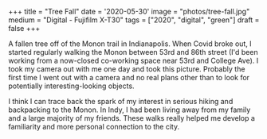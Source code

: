+++
title = "Tree Fall"
date = '2020-05-30'
image = "photos/tree-fall.jpg"
medium = "Digital - Fujifilm X-T30"
tags = ["2020", "digital", "green"]
draft = false 
+++

A fallen tree off of the Monon trail in Indianapolis. When Covid broke out, I started regularly walking the Monon
between 53rd and 86th street (I'd been working from a now-closed co-working space near 53rd and College Ave). I took my
camera out with me one day and took this picture. Probably the first time I went out with a camera and no real plans
other than to look for potentially interesting-looking objects.

I think I can trace back the spark of my interest in serious hiking and backpacking to the Monon.
In Indy, I had been living away from my family and a large majority of my friends.
These walks really helped me develop a familiarity and more personal connection to the city.
